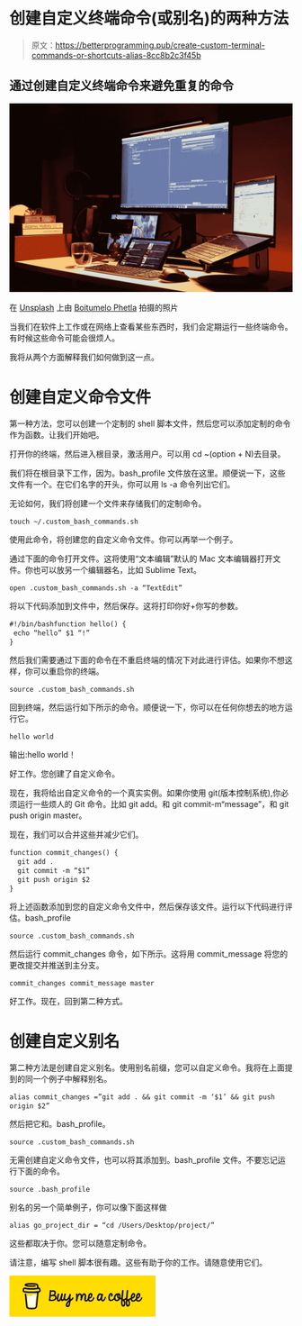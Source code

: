 # 创建自定义终端命令(或别名)的两种方法

> 原文：<https://betterprogramming.pub/create-custom-terminal-commands-or-shortcuts-alias-8cc8b2c3f45b>

## 通过创建自定义终端命令来避免重复的命令

![](img/1939150f2becca855eefc4417147b35d.png)

在 [Unsplash](https://unsplash.com/s/photos/hacking?utm_source=unsplash&utm_medium=referral&utm_content=creditCopyText) 上由 [Boitumelo Phetla](https://unsplash.com/@writecodenow?utm_source=unsplash&utm_medium=referral&utm_content=creditCopyText) 拍摄的照片

当我们在软件上工作或在网络上查看某些东西时，我们会定期运行一些终端命令。有时候这些命令可能会很烦人。

我将从两个方面解释我们如何做到这一点。

# **创建自定义命令文件**

第一种方法，您可以创建一个定制的 shell 脚本文件，然后您可以添加定制的命令作为函数。让我们开始吧。

打开你的终端，然后进入根目录，激活用户。可以用 cd ~(option + N)去目录。

我们将在根目录下工作，因为。bash_profile 文件放在这里。顺便说一下，这些文件有一个。在它们名字的开头，你可以用 ls -a 命令列出它们。

无论如何，我们将创建一个文件来存储我们的定制命令。

```
touch ~/.custom_bash_commands.sh
```

使用此命令，将创建您的自定义命令文件。你可以再举一个例子。

通过下面的命令打开文件。这将使用“文本编辑”默认的 Mac 文本编辑器打开文件。你也可以放另一个编辑器名，比如 Sublime Text。

```
open .custom_bash_commands.sh -a “TextEdit”
```

将以下代码添加到文件中，然后保存。这将打印你好+你写的参数。

```
#!/bin/bashfunction hello() {
 echo “hello” $1 “!”
}
```

然后我们需要通过下面的命令在不重启终端的情况下对此进行评估。如果你不想这样，你可以重启你的终端。

```
source .custom_bash_commands.sh
```

回到终端，然后运行如下所示的命令。顺便说一下，你可以在任何你想去的地方运行它。

```
hello world
```

输出:hello world！

好工作。您创建了自定义命令。

现在，我将给出自定义命令的一个真实实例。如果你使用 git(版本控制系统),你必须运行一些烦人的 Git 命令。比如 git add。和 git commit-m“message”，和 git push origin master。

现在，我们可以合并这些并减少它们。

```
function commit_changes() {
  git add .
  git commit -m “$1”
  git push origin $2
}
```

将上述函数添加到您的自定义命令文件中，然后保存该文件。运行以下代码进行评估。bash_profile

```
source .custom_bash_commands.sh
```

然后运行 commit_changes 命令，如下所示。这将用 commit_message 将您的更改提交并推送到主分支。

```
commit_changes commit_message master
```

好工作。现在，回到第二种方式。

# **创建自定义别名**

第二种方法是创建自定义别名。使用别名前缀，您可以自定义命令。我将在上面提到的同一个例子中解释别名。

```
alias commit_changes =”git add . && git commit -m ‘$1’ && git push origin $2”
```

然后把它和。bash_profile。

```
source .custom_bash_commands.sh
```

无需创建自定义命令文件，也可以将其添加到。bash_profile 文件。不要忘记运行下面的命令。

```
source .bash_profile
```

别名的另一个简单例子，你可以像下面这样做

```
alias go_project_dir = “cd /Users/Desktop/project/”
```

这些都取决于你。您可以随意定制命令。

请注意，编写 shell 脚本很有趣。这些有助于你的工作。请随意使用它们。

[![](img/b9d6d295e12a7a764735723db8274e34.png)](https://www.buymeacoffee.com/batikan)